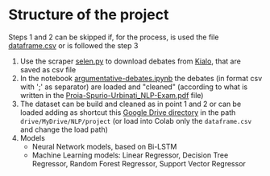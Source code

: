 # Structure of the project
Steps 1 and 2 can be skipped if, for the process, is used the file [dataframe.csv](dataframe/dataframe.csv) or is followed the step 3
1. Use the scraper [selen.py](scraper/selen.py) to download debates from [Kialo](https://www.kialo.com/), that are saved as csv file
2. In the notebook [argumentative-debates.ipynb](./argumentative-debates.ipynb) the debates (in format csv with ';' as separator) are loaded and "cleaned" (according to what is written in the [Proia-Spurio-Urbinati_NLP-Exam.pdf](./Proia-Spurio-Urbinati_NLP-Exam.pdf) file)
3. The dataset can be build and cleaned as in point 1 and 2 or can be loaded adding as shortcut this [Google Drive directory](https://drive.google.com/drive/folders/1aS0M6QPvnldf-AkgB7X7rbFcXByWmwAQ?usp=sharing) in the path `drive/MyDrive/NLP/project` (or load into Colab only the `dataframe.csv` and change the load path)
4. Models
   - Neural Network models, based on Bi-LSTM
   - Machine Learning models: Linear Regressor, Decision Tree Regressor, Random Forest Regressor, Support Vector Regressor


